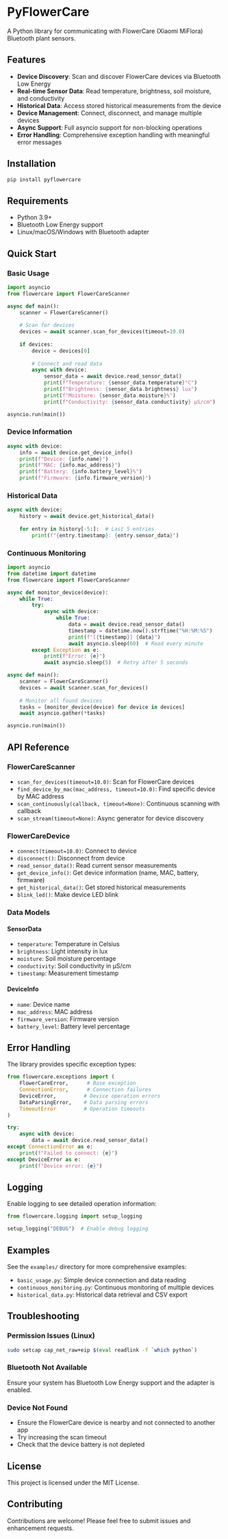 # PyFlowerCare

A Python library for communicating with FlowerCare (Xiaomi MiFlora) Bluetooth plant sensors.

## Features

- **Device Discovery**: Scan and discover FlowerCare devices via Bluetooth Low Energy
- **Real-time Sensor Data**: Read temperature, brightness, soil moisture, and conductivity
- **Historical Data**: Access stored historical measurements from the device
- **Device Management**: Connect, disconnect, and manage multiple devices
- **Async Support**: Full asyncio support for non-blocking operations
- **Error Handling**: Comprehensive exception handling with meaningful error messages

## Installation

```bash
pip install pyflowercare
```

## Requirements

- Python 3.9+
- Bluetooth Low Energy support
- Linux/macOS/Windows with Bluetooth adapter

## Quick Start

### Basic Usage

```python
import asyncio
from flowercare import FlowerCareScanner

async def main():
    scanner = FlowerCareScanner()
    
    # Scan for devices
    devices = await scanner.scan_for_devices(timeout=10.0)
    
    if devices:
        device = devices[0]
        
        # Connect and read data
        async with device:
            sensor_data = await device.read_sensor_data()
            print(f"Temperature: {sensor_data.temperature}°C")
            print(f"Brightness: {sensor_data.brightness} lux")
            print(f"Moisture: {sensor_data.moisture}%")
            print(f"Conductivity: {sensor_data.conductivity} µS/cm")

asyncio.run(main())
```

### Device Information

```python
async with device:
    info = await device.get_device_info()
    print(f"Device: {info.name}")
    print(f"MAC: {info.mac_address}")
    print(f"Battery: {info.battery_level}%")
    print(f"Firmware: {info.firmware_version}")
```

### Historical Data

```python
async with device:
    history = await device.get_historical_data()
    
    for entry in history[-5:]:  # Last 5 entries
        print(f"{entry.timestamp}: {entry.sensor_data}")
```

### Continuous Monitoring

```python
import asyncio
from datetime import datetime
from flowercare import FlowerCareScanner

async def monitor_device(device):
    while True:
        try:
            async with device:
                while True:
                    data = await device.read_sensor_data()
                    timestamp = datetime.now().strftime("%H:%M:%S")
                    print(f"[{timestamp}] {data}")
                    await asyncio.sleep(60)  # Read every minute
        except Exception as e:
            print(f"Error: {e}")
            await asyncio.sleep(5)  # Retry after 5 seconds

async def main():
    scanner = FlowerCareScanner()
    devices = await scanner.scan_for_devices()
    
    # Monitor all found devices
    tasks = [monitor_device(device) for device in devices]
    await asyncio.gather(*tasks)

asyncio.run(main())
```

## API Reference

### FlowerCareScanner

- `scan_for_devices(timeout=10.0)`: Scan for FlowerCare devices
- `find_device_by_mac(mac_address, timeout=10.0)`: Find specific device by MAC address
- `scan_continuously(callback, timeout=None)`: Continuous scanning with callback
- `scan_stream(timeout=None)`: Async generator for device discovery

### FlowerCareDevice

- `connect(timeout=10.0)`: Connect to device
- `disconnect()`: Disconnect from device
- `read_sensor_data()`: Read current sensor measurements
- `get_device_info()`: Get device information (name, MAC, battery, firmware)
- `get_historical_data()`: Get stored historical measurements
- `blink_led()`: Make device LED blink

### Data Models

#### SensorData
- `temperature`: Temperature in Celsius
- `brightness`: Light intensity in lux
- `moisture`: Soil moisture percentage
- `conductivity`: Soil conductivity in µS/cm
- `timestamp`: Measurement timestamp

#### DeviceInfo
- `name`: Device name
- `mac_address`: MAC address
- `firmware_version`: Firmware version
- `battery_level`: Battery level percentage

## Error Handling

The library provides specific exception types:

```python
from flowercare.exceptions import (
    FlowerCareError,      # Base exception
    ConnectionError,      # Connection failures
    DeviceError,         # Device operation errors
    DataParsingError,    # Data parsing errors
    TimeoutError         # Operation timeouts
)

try:
    async with device:
        data = await device.read_sensor_data()
except ConnectionError as e:
    print(f"Failed to connect: {e}")
except DeviceError as e:
    print(f"Device error: {e}")
```

## Logging

Enable logging to see detailed operation information:

```python
from flowercare.logging import setup_logging

setup_logging("DEBUG")  # Enable debug logging
```

## Examples

See the `examples/` directory for more comprehensive examples:

- `basic_usage.py`: Simple device connection and data reading
- `continuous_monitoring.py`: Continuous monitoring of multiple devices
- `historical_data.py`: Historical data retrieval and CSV export

## Troubleshooting

### Permission Issues (Linux)
```bash
sudo setcap cap_net_raw+eip $(eval readlink -f `which python`)
```

### Bluetooth Not Available
Ensure your system has Bluetooth Low Energy support and the adapter is enabled.

### Device Not Found
- Ensure the FlowerCare device is nearby and not connected to another app
- Try increasing the scan timeout
- Check that the device battery is not depleted

## License

This project is licensed under the MIT License.

## Contributing

Contributions are welcome! Please feel free to submit issues and enhancement requests.